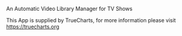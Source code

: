 An Automatic Video Library Manager for TV Shows

This App is supplied by TrueCharts, for more information please visit https://truecharts.org

